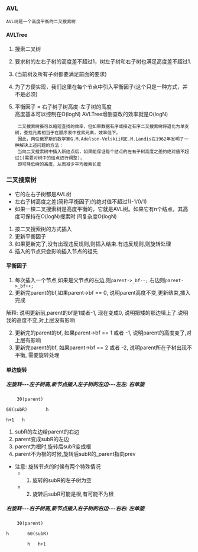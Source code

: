### AVL
    AVL树是一个高度平衡的二叉搜索树
#### AVLTree
1. 搜索二叉树
2. 要求树的左右子树的高度差不超过1，树左子树和右子树也满足高度差不超过1.
3. (当前树及所有子树都要满足前面的要求)
4. 为了方便实现，我们这里在每个节点中引入平衡因子(这个只是一种方式，并不是必须)
5. 平衡因子 = 右子树子树高度-左子树的高度\
    高度基本可以控制在O(logN)
    AVLTree增删查改的效率就是O(logN)

        二叉搜索树虽可以缩短查找的效率，但如果数据有序或接近有序二叉搜索树将退化为单支树，查找元素相当于在顺序表中搜索元素，效率低下。
        因此，两位俄罗斯的数学家G.M.Adelson-Velskii和E.M.Landis在1962年发明了一种解决上述问题的方法：
        当向二叉搜索树中插入新结点后，如果能保证每个结点的左右子树高度之差的绝对值不超过1(需要对树中的结点进行调整)，
        即可降低树的高度，从而减少平均搜索长度
### 二叉搜索树
- 它的左右子树都是AVL树
- 左右子树高度之差(简称平衡因子)的绝对值不超过1(-1/0/1)
- 如果一棵二叉搜索树是高度平衡的，它就是AVL树。如果它有n个结点，其高度可保持在O(logN)搜索时
间复杂度O(logN)
1. 按二叉搜索树的方式插入
2. 更新平衡因子
3. 如果更新完了,没有出现违反规则,则插入结束.有违反规则,则旋转处理
4. 插入的节点只会影响插入节点的祖先
#### 平衡因子
1. 每次插入一个节点,如果是父节点的左边,则`parent->_bf--;` 右边则`parent->_bf++;`
2. 更新完parent的bf,如果parent->bf == 0, 说明parent高度不变,更新结束,插入完成

解释: 说明更新前,parent的bf是1或者-1, 现在变成0, 说明把矮的那边填上了.说明我的高度不变,对上层没有影响

2. 更新完的parent的bf, 如果parent->bf == 1 或者 -1, 说明parent的高度变了,对上层有影响
3. 更新完parent的bf, 如果parent->bf == 2 或者 -2, 说明parent所在子树出现不平衡, 需要旋转处理
#### 单边旋转
##### 左旋转---左子树高,新节点插入左子树的左边---左左: 右单旋
        30(parent)

    60(subR)       h

    h+1   h
1. subR的左边给parent的右边
2. parent变成subR的左边
3. parent为根时,旋转后subR变成根
4. parent不为根的时候,旋转后subR的_parent指向prev
- 注意: 旋转节点的时候有两个特殊情况
  - 1. 旋转的subR的左子树为空
  - 2. 旋转后subR可能是根,有可能不为根
##### 右旋转---右子树高,新节点插入右子树的右边---右右: 左单旋

        30(parent)

    h       60(subR)

            h   h+1